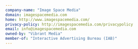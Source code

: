 ```yaml
---
company-name: "Image Space Media"
domain: imagespacemedia.com
home: http://www.imagespacemedia.com/
privacy-policy: http://imagespacemedia.com/privacypolicy
email: info@imagespacemedia.com
owned-by: "Vibrant Media"
member-of: "Interactive Advertising Bureau (IAB)"
---
```




